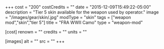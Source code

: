 +++
cost = "200"
costCredits = ""
date = "2015-12-09T15:49:22-05:00"
description = "Tier 5 skin available for the weapon used by operator."
image = "/images/gear/skin/.jpg"
modType = "skin"
tags = ["weapon mod","skin","tier 5"]
title = "FRA WWII Camo"
type = "weapon-mod"

[cost]
  renown = ""
  credits = ""
  units = ""

[images]
  alt = ""
  src = ""
+++
